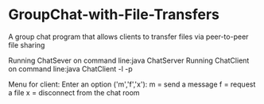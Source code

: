 # GroupChat-with-File-Transfers
A group chat program that allows clients to transfer files via peer-to-peer file sharing

Running ChatSever on command line:java ChatServer <server portnumber>
Running ChatClient on command line:java ChatClient -l <listening port number for files> -p <server portnumber>

Menu for client: Enter an option ('m','f','x'):
  m = send a message
  f = request a file
  x = disconnect from the chat room
